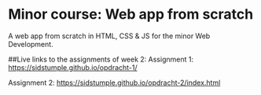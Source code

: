 # Minor course: Web app from scratch
A web app from scratch in HTML, CSS &amp; JS for the minor Web Development.

##Live links to the assignments of week 2:
Assignment 1: https://sidstumple.github.io/opdracht-1/

Assignment 2: https://sidstumple.github.io/opdracht-2/index.html
